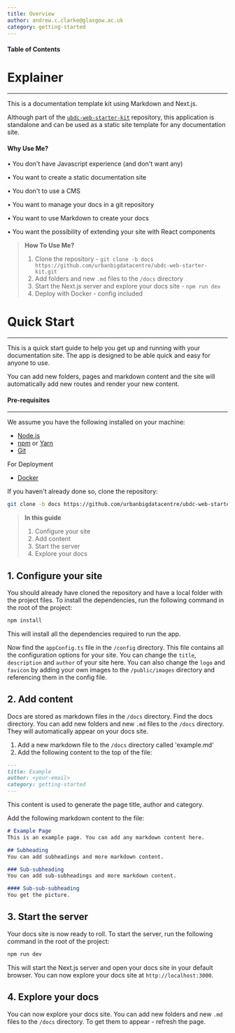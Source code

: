 ```yaml
---
title: Overview
author: andrew.c.clarke@glasgow.ac.uk
category: getting-started
---
```


#### Table of Contents

# Explainer
-------------------------
This is a documentation template kit using Markdown and Next.js.

Although part of the [`ubdc-web-starter-kit`](https://github.com/urbanbigdatacentre/ubdc-web-starter-kit/tree/main) repository, this application is standalone and can be used as a static site template for any documentation site.

#### Why Use Me?

• You don't have Javascript experience (and don't want any)

• You want to create a static documentation site

• You don't to use a CMS

• You want to manage your docs in a git repository

• You want to use Markdown to create your docs

• You want the possibility of extending your site with React components



> **How To Use Me?**
> 1. Clone the repository - `git clone -b docs https://github.com/urbanbigdatacentre/ubdc-web-starter-kit.git`
> 2. Add folders and new `.md` files to the `/docs` directory
> 3. Start the Next.js server and explore your docs site - `npm run dev`
> 4. Deploy with Docker - config included

 
# Quick Start
-------------------------
This is a quick start guide to help you get up and running with your documentation site. The app is designed to be able quick and easy for anyone to use.

You can add new folders, pages and markdown content and the site will automatically add new routes and render your new content.


#### Pre-requisites
-------------------------
We assume you have the following installed on your machine:
- [Node.js](https://nodejs.org/en/)
- [npm](https://www.npmjs.com/get-npm) or [Yarn](https://classic.yarnpkg.com/en/docs/install/#mac-stable)
- [Git](https://git-scm.com/downloads)

For Deployment
- [Docker](https://www.docker.com/products/docker-desktop)

If you haven't already done so, clone the repository:

```bash
git clone -b docs https://github.com/urbanbigdatacentre/ubdc-web-starter-kit.git
```

> **In this guide**
> 1. Configure your site
> 2. Add content
> 3. Start the server
> 4. Explore your docs

## 1. Configure your site
You should already have cloned the repository and have a local folder with the project files. To install the dependencies, run the following command in the root of the project:

```bash
npm install
```

This will install all the dependencies required to run the app.

Now find the `appConfig.ts` file in the `/config` directory. This file contains all the configuration options for your site. You can change the `title`, `description` and `author` of your site here.
You can also change the `logo` and `favicon` by adding your own images to the `/public/images` directory and referencing them in the config file.

## 2. Add content
Docs are stored as markdown files in the `/docs` directory. Find the docs directory. You can add new folders and new `.md` files to the `/docs` directory. They will automatically appear on your docs site.
1. Add a new markdown file to the `/docs` directory called 'example.md'
2. Add the following content to the top of the file:

```markdown
---
title: Example
author: <your-email>
category: getting-started
---
```
This content is used to generate the page title, author and category.

Add the following markdown content to the file:

```markdown
# Example Page
This is an example page. You can add any markdown content here.

## Subheading
You can add subheadings and more markdown content.

### Sub-subheading
You can add sub-subheadings and more markdown content.

#### Sub-sub-subheading
You get the picture.
```

## 3. Start the server
Your docs site is now ready to roll. To start the server, run the following command in the root of the project:

```bash
npm run dev
```

This will start the Next.js server and open your docs site in your default browser. You can now explore your docs site at `http://localhost:3000`.

## 4. Explore your docs
You can now explore your docs site. You can add new folders and new `.md` files to the `/docs` directory. To get them to appear - refresh the page.